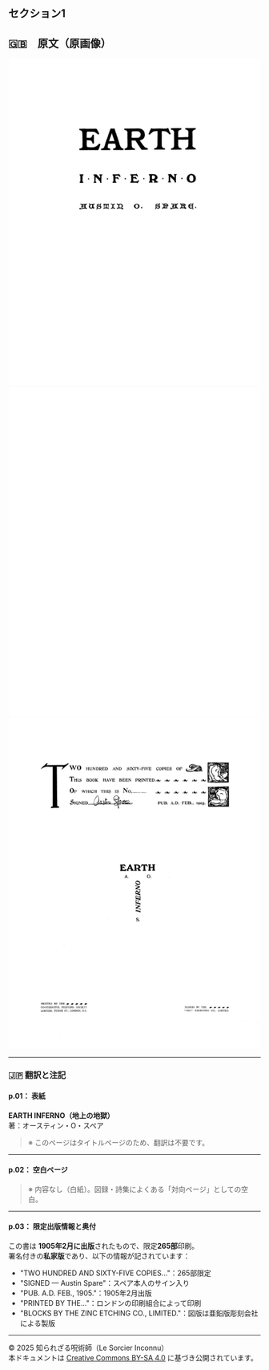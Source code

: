 ## セクション1

## 🇬🇧　原文（原画像）

<div align="center">
 <img src="if01.png" width="500"><br>
 <img src="if02.png" width="500"><br>
 <img src="if03.png" width="500"><br>
</div>

---

### 🇯🇵 翻訳と注記

#### p.01： 表紙

**EARTH INFERNO（地上の地獄）**  
著：オースティン・O・スペア

> ※ このページはタイトルページのため、翻訳は不要です。

---

#### p.02： 空白ページ

> ※ 内容なし（白紙）。図録・詩集によくある「対向ページ」としての空白。

---

#### p.03： 限定出版情報と奥付

この書は **1905年2月に出版**されたもので、限定**265部**印刷。  
署名付きの**私家版**であり、以下の情報が記されています：

- "TWO HUNDRED AND SIXTY-FIVE COPIES..."：265部限定
- "SIGNED — Austin Spare"：スペア本人のサイン入り
- "PUB. A.D. FEB., 1905."：1905年2月出版
- "PRINTED BY THE..."：ロンドンの印刷組合によって印刷
- "BLOCKS BY THE ZINC ETCHING CO., LIMITED."：図版は亜鉛版彫刻会社による製版

---

© 2025 知られざる呪術師（Le Sorcier Inconnu）  
本ドキュメントは [Creative Commons BY-SA 4.0](https://creativecommons.org/licenses/by-sa/4.0/deed.ja) に基づき公開されています。

